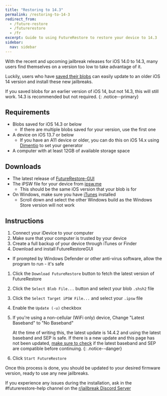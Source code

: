 ```yaml
---
title: "Restoring to 14.3"
permalink: /restoring-to-14-3
redirect_from:
  - /future-restore
  - /futurerestore
  - /fr
excerpt: Guide to using FutureRestore to restore your device to 14.3
sidebar:
  nav: sidebar
---
```


With the recent and upcoming jailbreak releases for iOS 14.0 to 14.3, many users find themselves on a version too low to take advantage of it.

Luckily, users who have [saved their blobs](/saving-blobs) can easily update to an older iOS 14 version and install these new jailbreaks.

If you saved blobs for an earlier version of iOS 14, but not 14.3, this will still work. 14.3 is recommended but not required.
{: .notice--primary}

## Requirements

- Blobs saved for iOS 14.3 or below
  - If there are multiple blobs saved for your version, use the first one
- A device on iOS 13.7 or below
  - If you have an A11 device or older, you can do this on iOS 14.x using [Dimentio](https://www.reddit.com/r/jailbreak/comments/ly5p10/update_free_release_dimentio_generator_setter_210/) to set your generator
- A computer with at least 12GB of available storage space

## Downloads

- The latest release of [FutureRestore-GUI](https://github.com/CoocooFroggy/FutureRestore-GUI/releases)
- The iPSW file for your device from [ipsw.me](ipsw.me)
  - This should be the same iOS version that your blob is for
- On Windows, make sure you have [iTunes](https://www.apple.com/itunes/) installed
  - Scroll down and select the other Windows build as the Windows Store version will not work

## Instructions

1. Connect your iDevice to your computer
1. Make sure that your computer is trusted by your device
1. Create a full backup of your device through iTunes or Finder
1. Download and install FutureRestoreGUI
  - If prompted by Windows Defender or other anti-virus software, allow the program to run - it's safe
1. Click the `Download FutureRestore` button to fetch the latest version of FutureRestore
1. Click the `Select Blob File...` button and select your blob `.shsh2` file
1. Click the `Select Target iPSW File...` and select your `.ipsw` file
1. Enable the `Update (-u)` checkbox
1. If you're using a non-cellular (WiFi only) device, Change "Latest Baseband" to "No Baseband"

    At the time of writing this, the latest update is 14.4.2 and using the latest baseband and SEP is safe. If there is a new update and this page has not been updated, <u>make sure to check</u> if the latest baseband and SEP are compatible before continuing.
    {: .notice--danger}

1. Click `Start FutureRestore`

Once this process is done, you should be updated to your desired firmware version, ready to use any new jailbreaks.

If you experience any issues during the installation, ask in the #futurerestore-help channel on the [r/jailbreak Discord Server](https://discord.gg/jb)
